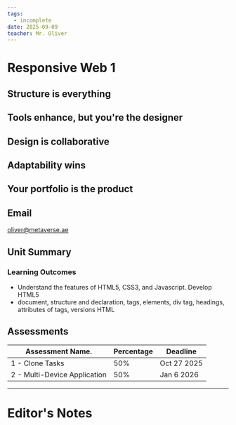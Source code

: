 ```yaml
---
tags:
  - incomplete
date: 2025-09-09
teacher: Mr. Oliver
---
```

# Responsive Web 1
### 
## Structure is everything
## Tools enhance, but you're the designer
## Design is collaborative
## Adaptability wins
## Your portfolio is the product
## Email
oliver@metaverse.ae
## Unit Summary
### Learning Outcomes
- Understand the features of HTML5, CSS3, and Javascript. Develop HTML5
- document, structure and declaration, tags, elements, div tag, headings, attributes of tags, versions HTML
## Assessments
| Assessment Name.             | Percentage | Deadline    |
| ---------------------------- | ---------- | ----------- |
| 1 - Clone Tasks              | 50%        | Oct 27 2025 |
| 2 - Multi-Device Application | 50%        | Jan 6 2026  |

----------------------------------------------------------------
# Editor's Notes